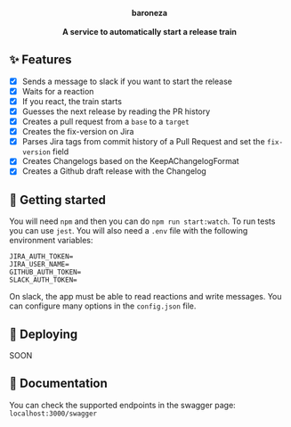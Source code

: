 <div align="center">

  **baroneza**
  <br />
  <br />
  **A service to automatically start a release train**
</div>

## ✨ Features
- [x] Sends a message to slack if you want to start the release
- [x] Waits for a reaction
- [x] If you react, the train starts
- [x] Guesses the next release by reading the PR history
- [x] Creates a pull request from a `base` to a `target`
- [x] Creates the fix-version on Jira
- [x] Parses Jira tags from commit history of a Pull Request and set the `fix-version` field
- [x] Creates Changelogs based on the KeepAChangelogFormat
- [x] Creates a Github draft release with the Changelog

## 🔨 Getting started
You will need `npm` and then you can do `npm run start:watch`.
To run tests you can use `jest`.
You will also need a `.env` file with the following environment variables:
```
JIRA_AUTH_TOKEN=
JIRA_USER_NAME=
GITHUB_AUTH_TOKEN=
SLACK_AUTH_TOKEN=
```
On slack, the app must be able to read reactions and write messages.
You can configure many options in the `config.json` file.


## 🚀 Deploying
SOON

## 📖 Documentation
You can check the supported endpoints in the swagger page: `localhost:3000/swagger`
